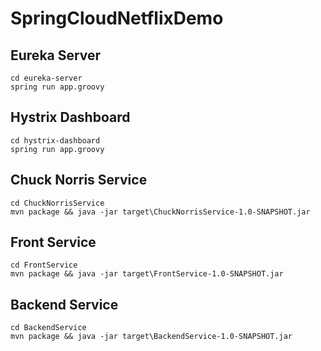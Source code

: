 # SpringCloudNetflixDemo

## Eureka Server
```
cd eureka-server
spring run app.groovy
```

## Hystrix Dashboard
```
cd hystrix-dashboard
spring run app.groovy
```

## Chuck Norris Service
```
cd ChuckNorrisService
mvn package && java -jar target\ChuckNorrisService-1.0-SNAPSHOT.jar
```

## Front Service
```
cd FrontService
mvn package && java -jar target\FrontService-1.0-SNAPSHOT.jar
```

## Backend Service
```
cd BackendService
mvn package && java -jar target\BackendService-1.0-SNAPSHOT.jar
```

